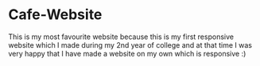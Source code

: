 # Cafe-Website
This is my most favourite website because this is my first responsive website which I made during my 2nd year of  college  and at that time I was very happy that I have made a website on my own which is responsive :)
